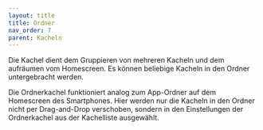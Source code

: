 ```yaml
---
layout: title
title: Ordner
nav_order: 7
parent: Kacheln
---
```


Die Kachel dient dem Gruppieren von mehreren Kacheln und dem aufräumen vom Homescreen.
Es können beliebige Kacheln in den Ordner untergebracht werden.

Die Ordnerkachel funktioniert analog zum App-Ordner auf dem Homescreen des Smartphones.
Hier werden nur die Kacheln in den Ordner nicht per Drag-and-Drop verschoben,
sondern in den Einstellungen der Ordnerkachel aus der Kachelliste ausgewählt.

